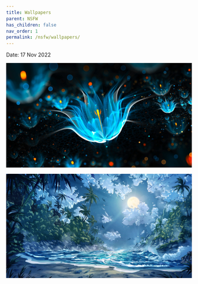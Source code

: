 ```yaml
---
title: Wallpapers
parent: NSFW
has_children: false
nav_order: 1
permalink: /nsfw/wallpapers/
---
```

Date: 17 Nov 2022

![](wallpapers/moon_shine.png)

![](wallpapers/wavesgw.jpg)
